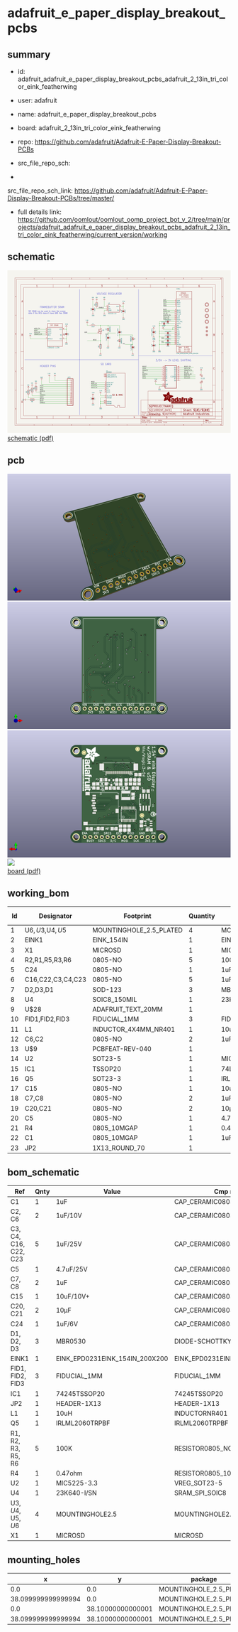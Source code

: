 # adafruit_e_paper_display_breakout_pcbs
 
## summary 
* id: adafruit_adafruit_e_paper_display_breakout_pcbs_adafruit_2_13in_tri_color_eink_featherwing
* user: adafruit
* name: adafruit_e_paper_display_breakout_pcbs
* board: adafruit_2_13in_tri_color_eink_featherwing
* repo: https://github.com/adafruit/Adafruit-E-Paper-Display-Breakout-PCBs



* src_file_repo_sch: 
*
 src_file_repo_sch_link: https://github.com/adafruit/Adafruit-E-Paper-Display-Breakout-PCBs/tree/master/
* full details link: https://github.com/oomlout/oomlout_oomp_project_bot_v_2/tree/main/projects/adafruit_adafruit_e_paper_display_breakout_pcbs_adafruit_2_13in_tri_color_eink_featherwing/current_version/working  

## schematic  
![](working_schematic_600.png)  
[schematic (pdf)](working_schematic.pdf)  

## pcb  
![](working_3d_600.png) 
![](working_3d_front_600.png)  
![](working_3d_back_600.png)  
![](working_600.png)  
[board (pdf)](working.pdf)  

## working_bom
| Id | Designator | Footprint | Quantity | Designation | Supplier and ref |  | None | 
| --- | --- | --- | --- | --- | --- | --- | --- | 
| 1 | U$6,U$3,U$4,U$5 | MOUNTINGHOLE_2.5_PLATED | 4 | MOUNTINGHOLE2.5 |  |  | [''] | 
| 2 | EINK1 | EINK_154IN | 1 | EINK_EPD0231EINK_154IN_200X200 |  |  | [''] | 
| 3 | X1 | MICROSD | 1 | MICROSD |  |  | [''] | 
| 4 | R2,R1,R5,R3,R6 | 0805-NO | 5 | 100K |  |  | [''] | 
| 5 | C24 | 0805-NO | 1 | 1uF/6V |  |  | [''] | 
| 6 | C16,C22,C3,C4,C23 | 0805-NO | 5 | 1uF/25V |  |  | [''] | 
| 7 | D2,D3,D1 | SOD-123 | 3 | MBR0530 |  |  | [''] | 
| 8 | U4 | SOIC8_150MIL | 1 | 23K640-I/SN |  |  | [''] | 
| 9 | U$28 | ADAFRUIT_TEXT_20MM | 1 |  |  |  | [''] | 
| 10 | FID1,FID2,FID3 | FIDUCIAL_1MM | 3 | FIDUCIAL_1MM |  |  | [''] | 
| 11 | L1 | INDUCTOR_4X4MM_NR401 | 1 | 10uH |  |  | [''] | 
| 12 | C6,C2 | 0805-NO | 2 | 1uF/10V |  |  | [''] | 
| 13 | U$9 | PCBFEAT-REV-040 | 1 |  |  |  | [''] | 
| 14 | U2 | SOT23-5 | 1 | MIC5225-3.3 |  |  | [''] | 
| 15 | IC1 | TSSOP20 | 1 | 74LVC245PW |  |  | [''] | 
| 16 | Q5 | SOT23-3 | 1 | IRLML0100 |  |  | [''] | 
| 17 | C15 | 0805-NO | 1 | 10uF/10V+ |  |  | [''] | 
| 18 | C7,C8 | 0805-NO | 2 | 1uF |  |  | [''] | 
| 19 | C20,C21 | 0805-NO | 2 | 10µF |  |  | [''] | 
| 20 | C5 | 0805-NO | 1 | 4.7uF/25V |  |  | [''] | 
| 21 | R4 | 0805_10MGAP | 1 | 0.47ohm |  |  | [''] | 
| 22 | C1 | 0805_10MGAP | 1 | 1uF |  |  | [''] | 
| 23 | JP2 | 1X13_ROUND_70 | 1 |  |  |  | [''] | 


## bom_schematic
| Ref | Qnty | Value | Cmp name | Footprint | Description | Vendor | DNP | 
| --- | --- | --- | --- | --- | --- | --- | --- | 
| C1 | 1 | 1uF | CAP_CERAMIC0805_10MGAP | working:0805_10MGAP |  |  |  | 
| C2, C6 | 2 | 1uF/10V | CAP_CERAMIC0805-NOOUTLINE | working:0805-NO |  |  |  | 
| C3, C4, C16, C22, C23 | 5 | 1uF/25V | CAP_CERAMIC0805-NOOUTLINE | working:0805-NO |  |  |  | 
| C5 | 1 | 4.7uF/25V | CAP_CERAMIC0805-NOOUTLINE | working:0805-NO |  |  |  | 
| C7, C8 | 2 | 1uF | CAP_CERAMIC0805-NOOUTLINE | working:0805-NO |  |  |  | 
| C15 | 1 | 10uF/10V+ | CAP_CERAMIC0805-NOOUTLINE | working:0805-NO |  |  |  | 
| C20, C21 | 2 | 10µF | CAP_CERAMIC0805-NOOUTLINE | working:0805-NO |  |  |  | 
| C24 | 1 | 1uF/6V | CAP_CERAMIC0805-NOOUTLINE | working:0805-NO |  |  |  | 
| D1, D2, D3 | 3 | MBR0530 | DIODE-SCHOTTKYSOD-123 | working:SOD-123 |  |  |  | 
| EINK1 | 1 | EINK_EPD0231EINK_154IN_200X200 | EINK_EPD0231EINK_154IN_200X200 | working:EINK_154IN |  |  |  | 
| FID1, FID2, FID3 | 3 | FIDUCIAL_1MM | FIDUCIAL_1MM | working:FIDUCIAL_1MM |  |  |  | 
| IC1 | 1 | 74245TSSOP20 | 74245TSSOP20 | working:TSSOP20 |  |  |  | 
| JP2 | 1 | HEADER-1X13 | HEADER-1X13 | working:1X13_ROUND_70 |  |  |  | 
| L1 | 1 | 10uH | INDUCTORNR401 | working:INDUCTOR_4X4MM_NR401 |  |  |  | 
| Q5 | 1 | IRLML2060TRPBF | IRLML2060TRPBF | working:SOT23-3 |  |  |  | 
| R1, R2, R3, R5, R6 | 5 | 100K | RESISTOR0805_NOOUTLINE | working:0805-NO |  |  |  | 
| R4 | 1 | 0.47ohm | RESISTOR0805_10MGAP | working:0805_10MGAP |  |  |  | 
| U2 | 1 | MIC5225-3.3 | VREG_SOT23-5 | working:SOT23-5 |  |  |  | 
| U4 | 1 | 23K640-I/SN | SRAM_SPI_SOIC8 | working:SOIC8_150MIL |  |  |  | 
| U$3, U$4, U$5, U$6 | 4 | MOUNTINGHOLE2.5 | MOUNTINGHOLE2.5 | working:MOUNTINGHOLE_2.5_PLATED |  |  |  | 
| X1 | 1 | MICROSD | MICROSD | working:MICROSD |  |  |  | 


## mounting_holes
| x | y | package | value | ref | size | 
| --- | --- | --- | --- | --- | --- | 
| 0.0 | 0.0 | MOUNTINGHOLE_2.5_PLATED | MOUNTINGHOLE2.5 | U$3 | m3 | 
| 38.099999999999994 | 0.0 | MOUNTINGHOLE_2.5_PLATED | MOUNTINGHOLE2.5 | U$4 | m3 | 
| 0.0 | 38.10000000000001 | MOUNTINGHOLE_2.5_PLATED | MOUNTINGHOLE2.5 | U$5 | m3 | 
| 38.099999999999994 | 38.10000000000001 | MOUNTINGHOLE_2.5_PLATED | MOUNTINGHOLE2.5 | U$6 | m3 | 


